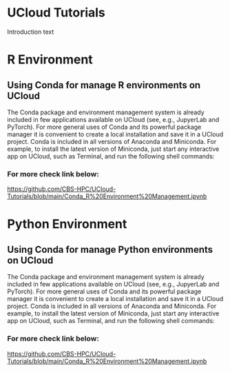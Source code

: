 # UCloud Tutorials

Introduction text


# R Environment 

## Using Conda for manage R environments on UCloud

The Conda package and environment management system is already included in few applications available on UCloud (see, e.g., JupyerLab and PyTorch). For more general uses of Conda and its powerful package manager it is convenient to create a local installation and save it in a UCloud project. Conda is included in all versions of Anaconda and Miniconda. For example, to install the latest version of Miniconda, just start any interactive app on UCloud, such as Terminal, and run the following shell commands:

### For more check link below:
https://github.com/CBS-HPC/UCloud-Tutorials/blob/main/Conda_R%20Environment%20Management.ipynb 

# Python Environment 

## Using Conda for manage Python environments on UCloud

The Conda package and environment management system is already included in few applications available on UCloud (see, e.g., JupyerLab and PyTorch). For more general uses of Conda and its powerful package manager it is convenient to create a local installation and save it in a UCloud project. Conda is included in all versions of Anaconda and Miniconda. For example, to install the latest version of Miniconda, just start any interactive app on UCloud, such as Terminal, and run the following shell commands:

### For more check link below:
https://github.com/CBS-HPC/UCloud-Tutorials/blob/main/Conda_R%20Environment%20Management.ipynb 

